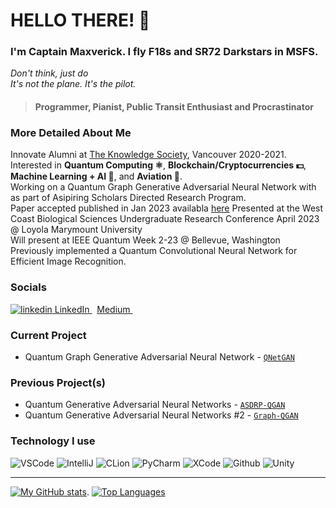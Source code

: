 # HELLO THERE! 👋
### I'm Captain Maxverick. I fly F18s and SR72 Darkstars in MSFS.
*Don't think, just do*   
*It's not the plane. It's the pilot.*      

> #### Programmer, Pianist, Public Transit Enthusiast and Procrastinator

### More Detailed About Me
Innovate Alumni at [The Knowledge Society](https://tks.world), Vancouver 2020-2021.  
Interested in **Quantum Computing ⚛️**, **Blockchain/Cryptocurrencies 💵**, **Machine Learning + AI 🤖**, and **Aviation 🚀**.  
Working on a Quantum Graph Generative Adversarial Neural Network with as part of Asipiring Scholars Directed Research Program.    
Paper accepted published in Jan 2023 availabla [here](https://emerginginvestigators.org/articles/22-143)
Presented at the West Coast Biological Sciences Undergraduate Research Conference April 2023 @ Loyola Marymount University       
Will present at IEEE Quantum Week 2-23 @ Bellevue, Washington       
Previously implemented a Quantum Convolutional Neural Network for Efficient Image Recognition.  

### Socials
<html>
  <p>
    <a href="https://www.linkedin.com/in/max-cui-p18051/" rel="nofollow noreferrer">
      <img src = "https://i.stack.imgur.com/gVE0j.png" alt="linkedin">
        LinkedIn
    </a> &nbsp;
    <a href="https://max-c.medium.com" rel="nofollow noreferrer">
      Medium
    </a> &nbsp;
  </p>
</html>

### Current Project
- Quantum Graph Generative Adversarial Neural Network - [`QNetGAN`](https://github.com/Top-Gun-Maxverick/QNetGAN)

### Previous Project(s)
- Quantum Generative Adversarial Neural Networks - [`ASDRP-QGAN`](https://github.com/dssikdar/asdrp_QGAN)
- Quantum Generative Adversarial Neural Networks #2 - [`Graph-QGAN`](https://github.com/adelly13/Graph-QGAN)

### Technology I use

![VSCode](https://img.shields.io/static/v1?label=VSCode&message=2021&style=for-the-badge&color=1FC0A7&logo=visual-studio-code)
![IntelliJ](https://img.shields.io/static/v1?label=IntelliJ&message=2021.2.3&style=for-the-badge&color=000000&logo=intellij-idea)
![CLion](https://img.shields.io/static/v1?label=CLion&message=2021.2.3&style=for-the-badge&color=000000&logo=clion)
![PyCharm](https://img.shields.io/static/v1?label=PyCharm&message=2021.2.3&style=for-the-badge&color=000000&logo=pycharm)
![XCode](https://img.shields.io/static/v1?label=XCode&message=IDK&style=for-the-badge&color=000000&logo=xcode)
![Github](https://img.shields.io/static/v1?label=GitHub&message=Top-Gun-Maxverick&color=181717&style=for-the-badge&logo=github)
![Unity](https://img.shields.io/static/v1?label=Unity&message=Unity&color=181717&style=for-the-badge&logo=unity)

---

[![My GitHub stats](https://github-readme-stats.vercel.app/api?username=Top-Gun-Maxverick&show_icons=true&theme=cobalt)](https://github.com/anuraghazra/github-readme-stats). 
[![Top Languages](https://github-readme-stats.vercel.app/api/top-langs/?username=Top-Gun-Maxverick&layout=compact&theme=onedark)](https://github.com/anuraghazra/github-readme-stats)

<html>
  <div data-iframe-width="150" data-iframe-height="270" data-share-badge-id="24201010-2cab-4c45-843b-be33684fb261" data-share-badge-host="https://www.credly.com"></div><script type="text/javascript" async src="//cdn.credly.com/assets/utilities/embed.js"></script>
</html>
